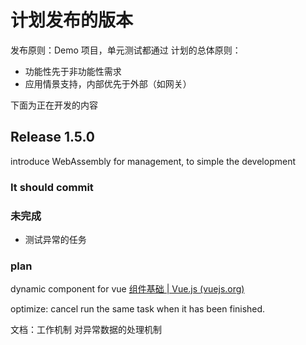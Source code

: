 # 计划发布的版本

发布原则：Demo 项目，单元测试都通过 计划的总体原则：

- 功能性先于非功能性需求
- 应用情景支持，内部优先于外部（如网关）

下面为正在开发的内容



## Release 1.5.0



introduce WebAssembly for management, to simple the development



### It should commit

### 未完成

- 测试异常的任务
### plan

dynamic component for vue [组件基础 | Vue.js (vuejs.org)](https://v3.cn.vuejs.org/guide/component-basics.html#%E5%8A%A8%E6%80%81%E7%BB%84%E4%BB%B6)

optimize: cancel run the same task when it has been finished.

文档：工作机制
    对异常数据的处理机制
